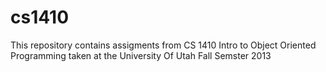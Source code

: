 # cs1410
This repository contains assigments from  CS 1410 Intro to Object Oriented Programming taken at the University Of Utah Fall Semster 2013
